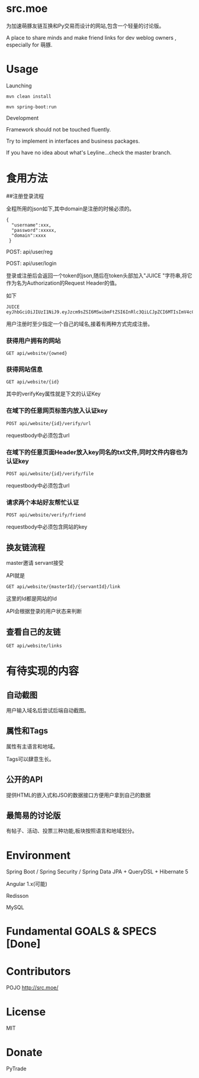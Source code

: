 # src.moe
为加速萌豚友链互换和Py交易而设计的网站,包含一个轻量的讨论版。

A place to share minds and make friend links for dev weblog owners , especially for 萌豚.

# Usage

Launching
``````
mvn clean install

mvn spring-boot:run
``````

Development

Framework should not be touched fluently.

Try to implement in interfaces and business packages.

If you have no idea about what's Leyline...check the master branch.


# 食用方法

##注册登录流程

全程所用的json如下,其中domain是注册的时候必须的。
```
{
  "username":xxx,
  "password":xxxxx,
  "domain":xxxx
 }
```

POST: api/user/reg

POST: api/user/login

登录或注册后会返回一个token的json,随后在token头部加入"JUICE "字符串,将它作为名为Authorization的Request Header的值。

如下

```
JUICE eyJhbGciOiJIUzI1NiJ9.eyJzcm9sZSI6MSwibmFtZSI6InRlc3QiLCJpZCI6MTIsImV4cCI6MTQ2Njk0MzMzNn0.yP
```

用户注册时至少指定一个自己的域名,接着有两种方式完成注册。

### 获得用户拥有的网站

```
GET api/website/{owned}
```

### 获得网站信息

```
GET api/website/{id}
```
其中的verifyKey属性就是下文的认证Key


### 在域下的任意网页<head>标签内放入认证key
```
POST api/website/{id}/verify/url
```
requestbody中必须包含url

### 在域下的任意页面Header放入key同名的txt文件,同时文件内容也为认证key
```
POST api/website/{id}/verify/file
```
requestbody中必须包含url

### 请求两个本站好友帮忙认证
```
POST api/website/verify/friend
```
requestbody中必须包含网站的key

## 换友链流程

master邀请 servant接受

API就是
```
GET api/website/{masterId}/{servantId}/link
```
这里的Id都是网站的Id

API会根据登录的用户状态来判断


## 查看自己的友链
```
GET api/website/links
```

# 有待实现的内容
## 自动截图
用户输入域名后尝试后端自动截图。

## 属性和Tags
属性有主语言和地域。

Tags可以肆意生长。

## 公开的API
提供HTML的嵌入式和JSO的数据接口方便用户拿到自己的数据


## 最简易的讨论版
有帖子、活动、投票三种功能,板块按照语言和地域划分。

# Environment

Spring Boot / Spring Security / Spring Data JPA + QueryDSL + Hibernate 5

Angular 1.x(可能)

Redisson

MySQL


# Fundamental GOALS & SPECS [Done]


# Contributors
POJO http://src.moe/

# License
MIT

# Donate
PyTrade